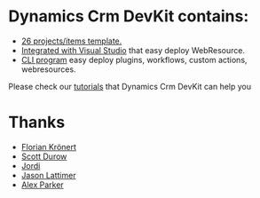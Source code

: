 # Dynamics Crm DevKit contains:
* [26 projects/items template.](https://github.com/phuocle/Dynamics-Crm-DevKit/wiki/Projects-and-Items-Template)
* [Integrated with Visual Studio](https://github.com/phuocle/Dynamics-Crm-DevKit/wiki/Integrated-with-Visual-Studio) that easy deploy WebResource.
* [CLI program](https://github.com/phuocle/Dynamics-Crm-DevKit/wiki/CLI) easy deploy plugins, workflows, custom actions, webresources.

Please check our [tutorials](https://github.com/phuocle/Dynamics-Crm-DevKit/wiki/Tutorials) that Dynamics Crm DevKit can help you

# Thanks
* [Florian Krönert](https://github.com/DigitalFlow/Xrm-WebApi-Client)
* [Scott Durow](https://github.com/scottdurow/SparkleXrm/tree/master/spkl)
* [Jordi](https://github.com/jordimontana82/fake-xrm-easy)
* [Jason Lattimer](https://github.com/jlattimer/CRMDeveloperExtensions)
* [Alex Parker](https://github.com/zanders3/json)
